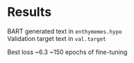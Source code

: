 # Results

BART generated text in `enthymemes.hypo` <br>
Validation target text in `val.target`

Best loss ~6.3
~150 epochs of fine-tuning
